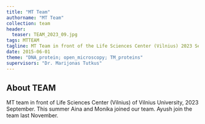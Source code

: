 ```yaml
---
title: "MT Team"
authorname: "MT Team"
collection: team
header:
  teaser: TEAM_2023_09.jpg
tags: MTTEAM
tagline: MT Team in front of the Life Sciences Center (Vilnius) 2023 September
date: 2015-06-01
theme: "DNA_protein; open_microscopy; TM_proteins"
supervisors: "Dr. Marijonas Tutkus"
---
```


<h2>About TEAM</h2>
MT team in front of Life Sciences Center (Vilnius) of Vilnius University, 2023 September.
This summer Aina and Monika joined our team. Ayush join the team last November.

<!---{% include author-research-themes.html %}
{% include publication-list.html %}--->